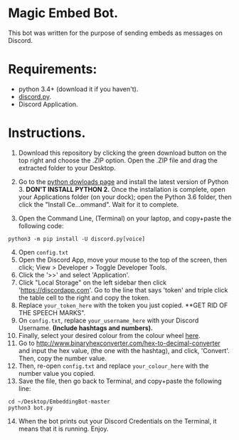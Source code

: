 # Magic Embed Bot.
This bot was written for the purpose of sending embeds as messages on Discord. 

# Requirements:
- python 3.4+ (download it if you haven't).
- [discord.py](https://github.com/Rapptz/discord.py).
- Discord Application.

# Instructions.
1. Download this repository by clicking the green download button on the top right and choose the .ZIP option. Open the .ZIP file and drag the extracted folder to your Desktop.
2. Go to the [python dowloads page](https://www.python.org/downloads/) and install the latest version of Python 3. **DON'T INSTALL PYTHON 2.** Once the installation is complete, open your Applications folder (on your dock); open the Python 3.6 folder, then click the "Install Ce...ommand". Wait for it to complete.

3. Open the Command Line, (Terminal) on your laptop, and copy+paste the following code:
```
python3 -m pip install -U discord.py[voice]
```
4. Open `config.txt`
5. Open the Discord App, move your mouse to the top of the screen, then click; View > Developer > Toggle Developer Tools.
6. Click the '>>' and select 'Application'.
7. Click "Local Storage" on the left sidebar then click 'https://discordapp.com'. Go to the line that says 'token' and triple click the table cell to the right and copy the token.
8. Replace `your_token_here` with the token you just copied. **GET RID OF THE SPEECH MARKS".
9. On `config.txt`, replace `your_username_here` with your Discord Username. **(Include hashtags and numbers).**
10. Finally, select your desired colour from the colour wheel [here](https://www.google.com.au/search?q=%23ffffff&oq=%23ffffff&aqs=chrome..69i57.6998j0j4&sourceid=chrome&ie=UTF-8&safe=active&ssui=on).
11. Go to http://www.binaryhexconverter.com/hex-to-decimal-converter and input the hex value, (the one with the hashtag), and click, 'Convert'. Then, copy the number value.
12. Then, re-open `config.txt` and replace `your_colour_here` with the number value you copied.
13. Save the file, then go back to Terminal, and copy+paste the following line:
```
cd ~/Desktop/EmbeddingBot-master
python3 bot.py
```
14. When the bot prints out your Discord Credentials on the Terminal, it means that it is running. Enjoy.
